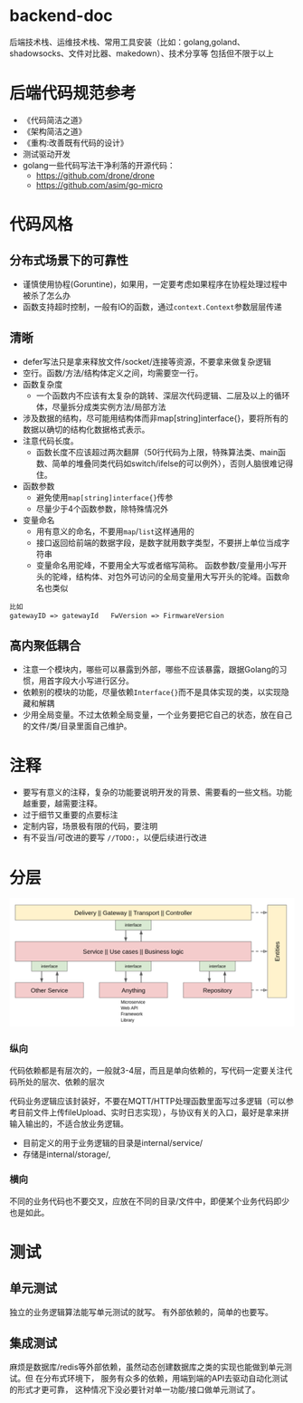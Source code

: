 # backend-doc
后端技术栈、运维技术栈、常用工具安装（比如：golang,goland、 shadowsocks、文件对比器、makedown）、技术分享等
包括但不限于以上



# 后端代码规范参考
* 《代码简洁之道》
* 《架构简洁之道》
* 《重构:改善既有代码的设计》
* 测试驱动开发
* golang一些代码写法干净利落的开源代码：
    * https://github.com/drone/drone
    * https://github.com/asim/go-micro



# 代码风格

## 分布式场景下的可靠性
* 谨慎使用协程(Goruntine)，如果用，一定要考虑如果程序在协程处理过程中被杀了怎么办
* 函数支持超时控制，一般有IO的函数，通过`context.Context`参数层层传递

## 清晰
* defer写法只是拿来释放文件/socket/连接等资源，不要拿来做复杂逻辑
* 空行。函数/方法/结构体定义之间，均需要空一行。
* 函数复杂度
    * 一个函数内不应该有太复杂的跳转、深层次代码逻辑、二层及以上的循环体，尽量拆分成类实例方法/局部方法
* 涉及数据的结构，尽可能用结构体而非map[string]interface{}，要将所有的数据以确切的结构化数据格式表示。
* 注意代码长度。
    * 函数长度不应该超过两次翻屏（50行代码为上限，特殊算法类、main函数、简单的堆叠同类代码如switch/ifelse的可以例外），否则人脑很难记得住。
* 函数参数
    * 避免使用`map[string]interface{}`传参
    * 尽量少于4个函数参数，除特殊情况外
* 变量命名
    * 用有意义的命名，不要用`map`/`list`这样通用的
    * 接口返回给前端的数据字段，是数字就用数字类型，不要拼上单位当成字符串
    * 变量命名用驼峰，不要用全大写或者缩写简称。 函数参数/变量用小写开头的驼峰，结构体、对包外可访问的全局变量用大写开头的驼峰。函数命名也类似
```shell 
比如
gatewayID => gatewayId   FwVersion => FirmwareVersion
```

## 高内聚低耦合
* 注意一个模块内，哪些可以暴露到外部，哪些不应该暴露，跟据Golang的习惯，用首字段大小写进行区分。
* 依赖别的模块的功能，尽量依赖`Interface{}`而不是具体实现的类，以实现隐藏和解耦
* 少用全局变量。不过太依赖全局变量，一个业务要把它自己的状态，放在自己的文件/类/目录里面自己维护。

# 注释
* 要写有意义的注释，复杂的功能要说明开发的背景、需要看的一些文档。功能越重要，越需要注释。
* 过于细节又重要的点要标注
* 定制内容，场景极有限的代码，要注明
* 有不妥当/可改进的要写 `//TODO:`，以便后续进行改进

# 分层
![代码分层](./img/code-layers.png)

### 纵向
代码依赖都是有层次的，一般就3-4层，而且是单向依赖的，写代码一定要关注代码所处的层次、依赖的层次

代码业务逻辑应该封装好，不要在MQTT/HTTP处理函数里面写过多逻辑（可以参考目前文件上传fileUpload、实时日志实现），与协议有关的入口，最好是拿来拼输入输出的，不适合放业务逻辑。
* 目前定义的用于业务逻辑的目录是internal/service/
* 存储是internal/storage/,

### 横向
不同的业务代码也不要交叉，应放在不同的目录/文件中，即便某个业务代码即少也是如此。

# 测试
## 单元测试
独立的业务逻辑算法能写单元测试的就写。 有外部依赖的，简单的也要写。

## 集成测试
麻烦是数据库/redis等外部依赖，虽然动态创建数据库之类的实现也能做到单元测试。但
在分布式环境下， 服务有众多的依赖，用端到端的API去驱动自动化测试的形式才更可靠，
这种情况下没必要针对单一功能/接口做单元测试了。
 

